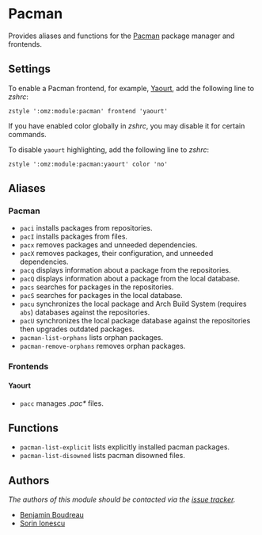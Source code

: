 Pacman
======

Provides aliases and functions for the [Pacman][1] package manager and
frontends.

Settings
--------

To enable a Pacman frontend, for example, [Yaourt][2], add the following line to
*zshrc*:

    zstyle ':omz:module:pacman' frontend 'yaourt'

If you have enabled color globally in *zshrc*, you may disable it for certain
commands.

To disable `yaourt` highlighting, add the following line to *zshrc*:

    zstyle ':omz:module:pacman:yaourt' color 'no'

Aliases
-------

### Pacman

  - `paci` installs packages from repositories.
  - `pacI` installs packages from files.
  - `pacx` removes packages and unneeded dependencies.
  - `pacX` removes packages, their configuration, and unneeded dependencies.
  - `pacq` displays information about a package from the repositories.
  - `pacQ` displays information about a package from the local database.
  - `pacs` searches for packages in the repositories.
  - `pacS` searches for packages in the local database.
  - `pacu` synchronizes the local package and Arch Build System (requires `abs`)
    databases against the repositories.
  - `pacU` synchronizes the local package database against the repositories then
    upgrades outdated packages.
  - `pacman-list-orphans` lists orphan packages.
  - `pacman-remove-orphans` removes orphan packages.

### Frontends

#### Yaourt

  - `pacc` manages *.pac\** files.

Functions
---------

  - `pacman-list-explicit` lists explicitly installed pacman packages.
  - `pacman-list-disowned` lists pacman disowned files.

Authors
-------

*The authors of this module should be contacted via the [issue tracker][3].*

  - [Benjamin Boudreau](https://github.com/dreur)
  - [Sorin Ionescu](https://github.com/sorin-ionescu)

[1]: http://www.archlinux.org/pacman/
[2]: http://archlinux.fr/yaourt-en
[3]: https://github.com/sorin-ionescu/prezto/issues

